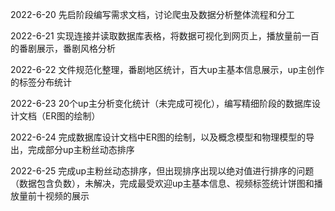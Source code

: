 2022-6-20 先启阶段编写需求文档，讨论爬虫及数据分析整体流程和分工

2022-6-21 实现连接并读取数据库表格，将数据可视化到网页上，播放量前一百的番剧展示，番剧风格分析

2022-6-22 文件规范化整理，番剧地区统计，百大up主基本信息展示，up主创作的标签分布统计

2022-6-23 20个up主分析变化统计（未完成可视化），编写精细阶段的数据库设计文档（ER图的绘制）

2022-6-24 完成数据库设计文档中ER图的绘制，以及概念模型和物理模型的导出，完成部分up主粉丝动态排序

2022-6-25 完成up主粉丝动态排序，但出现排序出现以绝对值进行排序的问题（数据包含负数），未解决，完成最受欢迎up主基本信息、视频标签统计饼图和播放量前十视频的展示

